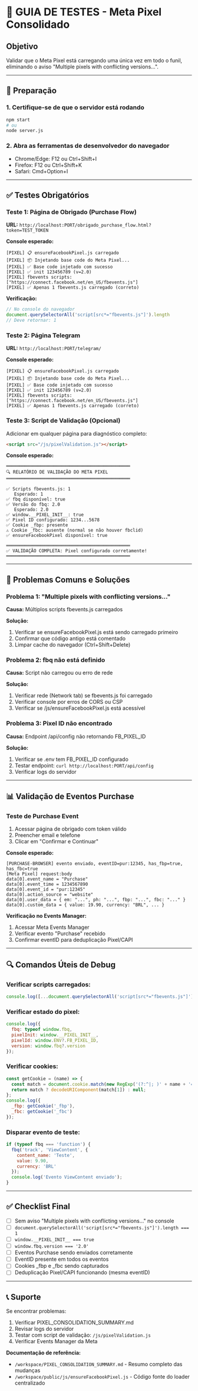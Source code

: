 # 🧪 GUIA DE TESTES - Meta Pixel Consolidado

## Objetivo
Validar que o Meta Pixel está carregando uma única vez em todo o funil, eliminando o aviso "Multiple pixels with conflicting versions...".

---

## 🔧 Preparação

### 1. Certifique-se de que o servidor está rodando
```bash
npm start
# ou
node server.js
```

### 2. Abra as ferramentas de desenvolvedor do navegador
- Chrome/Edge: F12 ou Ctrl+Shift+I
- Firefox: F12 ou Ctrl+Shift+K
- Safari: Cmd+Option+I

---

## ✅ Testes Obrigatórios

### Teste 1: Página de Obrigado (Purchase Flow)
**URL:** `http://localhost:PORT/obrigado_purchase_flow.html?token=TEST_TOKEN`

**Console esperado:**
```
[PIXEL] 📋 ensureFacebookPixel.js carregado
[PIXEL] 📦 Injetando base code do Meta Pixel...
[PIXEL] ✅ Base code injetado com sucesso
[PIXEL] ✅ init 123456789 (v=2.0)
[PIXEL] fbevents scripts: ["https://connect.facebook.net/en_US/fbevents.js"]
[PIXEL] ✅ Apenas 1 fbevents.js carregado (correto)
```

**Verificação:**
```javascript
// No console do navegador
document.querySelectorAll('script[src*="fbevents.js"]').length
// Deve retornar: 1
```

### Teste 2: Página Telegram
**URL:** `http://localhost:PORT/telegram/`

**Console esperado:**
```
[PIXEL] 📋 ensureFacebookPixel.js carregado
[PIXEL] 📦 Injetando base code do Meta Pixel...
[PIXEL] ✅ Base code injetado com sucesso
[PIXEL] ✅ init 123456789 (v=2.0)
[PIXEL] fbevents scripts: ["https://connect.facebook.net/en_US/fbevents.js"]
[PIXEL] ✅ Apenas 1 fbevents.js carregado (correto)
```

### Teste 3: Script de Validação (Opcional)
Adicionar em qualquer página para diagnóstico completo:

```html
<script src="/js/pixelValidation.js"></script>
```

**Console esperado:**
```
═══════════════════════════════════════════════
🔍 RELATÓRIO DE VALIDAÇÃO DO META PIXEL
═══════════════════════════════════════════════

✅ Scripts fbevents.js: 1
   Esperado: 1
✅ fbq disponível: true
✅ Versão do fbq: 2.0
   Esperado: 2.0
✅ window.__PIXEL_INIT__: true
✅ Pixel ID configurado: 1234...5678
✅ Cookie _fbp: presente
⚠️ Cookie _fbc: ausente (normal se não houver fbclid)
✅ ensureFacebookPixel disponível: true

═══════════════════════════════════════════════
✅ VALIDAÇÃO COMPLETA: Pixel configurado corretamente!
═══════════════════════════════════════════════
```

---

## 🚨 Problemas Comuns e Soluções

### Problema 1: "Multiple pixels with conflicting versions..."
**Causa:** Múltiplos scripts fbevents.js carregados

**Solução:**
1. Verificar se ensureFacebookPixel.js está sendo carregado primeiro
2. Confirmar que código antigo está comentado
3. Limpar cache do navegador (Ctrl+Shift+Delete)

### Problema 2: fbq não está definido
**Causa:** Script não carregou ou erro de rede

**Solução:**
1. Verificar rede (Network tab) se fbevents.js foi carregado
2. Verificar console por erros de CORS ou CSP
3. Verificar se /js/ensureFacebookPixel.js está acessível

### Problema 3: Pixel ID não encontrado
**Causa:** Endpoint /api/config não retornando FB_PIXEL_ID

**Solução:**
1. Verificar se .env tem FB_PIXEL_ID configurado
2. Testar endpoint: `curl http://localhost:PORT/api/config`
3. Verificar logs do servidor

---

## 📊 Validação de Eventos Purchase

### Teste de Purchase Event
1. Acessar página de obrigado com token válido
2. Preencher email e telefone
3. Clicar em "Confirmar e Continuar"

**Console esperado:**
```
[PURCHASE-BROWSER] evento enviado, eventID=pur:12345, has_fbp=true, has_fbc=true
[Meta Pixel] request:body
data[0].event_name = "Purchase"
data[0].event_time = 1234567890
data[0].event_id = "pur:12345"
data[0].action_source = "website"
data[0].user_data = { em: "...", ph: "...", fbp: "...", fbc: "..." }
data[0].custom_data = { value: 19.90, currency: "BRL", ... }
```

**Verificação no Events Manager:**
1. Acessar Meta Events Manager
2. Verificar evento "Purchase" recebido
3. Confirmar eventID para deduplicação Pixel/CAPI

---

## 🔍 Comandos Úteis de Debug

### Verificar scripts carregados:
```javascript
console.log([...document.querySelectorAll('script[src*="fbevents.js"]')].map(s => s.src));
```

### Verificar estado do pixel:
```javascript
console.log({
  fbq: typeof window.fbq,
  pixelInit: window.__PIXEL_INIT__,
  pixelId: window.ENV?.FB_PIXEL_ID,
  version: window.fbq?.version
});
```

### Verificar cookies:
```javascript
const getCookie = (name) => {
  const match = document.cookie.match(new RegExp('(?:^|; )' + name + '=([^;]*)'));
  return match ? decodeURIComponent(match[1]) : null;
};
console.log({
  _fbp: getCookie('_fbp'),
  _fbc: getCookie('_fbc')
});
```

### Disparar evento de teste:
```javascript
if (typeof fbq === 'function') {
  fbq('track', 'ViewContent', { 
    content_name: 'Teste',
    value: 9.90,
    currency: 'BRL'
  });
  console.log('Evento ViewContent enviado');
}
```

---

## ✅ Checklist Final

- [ ] Sem aviso "Multiple pixels with conflicting versions..." no console
- [ ] `document.querySelectorAll('script[src*="fbevents.js"]').length === 1`
- [ ] `window.__PIXEL_INIT__ === true`
- [ ] `window.fbq.version === '2.0'`
- [ ] Eventos Purchase sendo enviados corretamente
- [ ] EventID presente em todos os eventos
- [ ] Cookies _fbp e _fbc sendo capturados
- [ ] Deduplicação Pixel/CAPI funcionando (mesma eventID)

---

## 📞 Suporte

Se encontrar problemas:
1. Verificar PIXEL_CONSOLIDATION_SUMMARY.md
2. Revisar logs do servidor
3. Testar com script de validação: `/js/pixelValidation.js`
4. Verificar Events Manager da Meta

**Documentação de referência:**
- `/workspace/PIXEL_CONSOLIDATION_SUMMARY.md` - Resumo completo das mudanças
- `/workspace/public/js/ensureFacebookPixel.js` - Código fonte do loader centralizado
